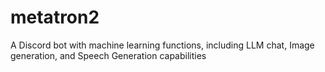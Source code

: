 # metatron2
A Discord bot with machine learning functions, including LLM chat, Image generation, and Speech Generation capabilities
